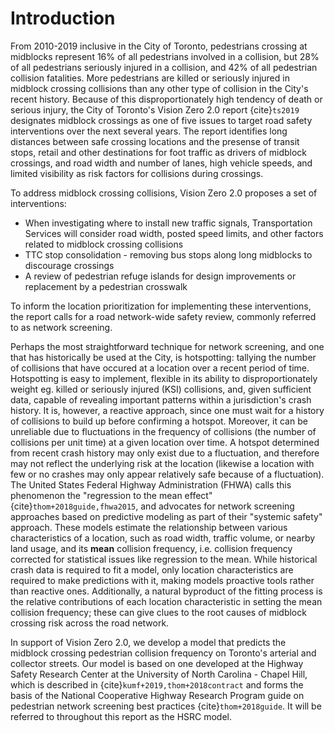 # Introduction

From 2010-2019 inclusive in the City of Toronto, pedestrians crossing at
midblocks represent 16% of all pedestrians involved in a collision, but 28% of
all pedestrians seriously injured in a collision, and 42% of all pedestrian
collision fatalities. More pedestrians are killed or seriously injured in
midblock crossing collisions than any other type of collision in the City's
recent history. Because of this disproportionately high tendency of death or
serious injury, the City of Toronto's Vision Zero 2.0 report {cite}`ts2019`
designates midblock crossings as one of five issues to target road safety
interventions over the next several years. The report identifies long distances
between safe crossing locations and the presense of transit stops, retail and
other destinations for foot traffic as drivers of midblock crossings, and road
width and number of lanes, high vehicle speeds, and limited visibility as risk
factors for collisions during crossings.

To address midblock crossing collisions, Vision Zero 2.0 proposes a set of
interventions:
- When investigating where to install new traffic signals, Transportation
  Services will consider road width, posted speed limits, and other factors
  related to midblock crossing collisions
- TTC stop consolidation - removing bus stops along long midblocks to discourage
  crossings
- A review of pedestrian refuge islands for design improvements or replacement
  by a pedestrian crosswalk

To inform the location prioritization for implementing these interventions,
the report calls for a road network-wide safety review, commonly referred to as network screening.

Perhaps the most straightforward technique for network screening, and one that
has historically be used at the City, is hotspotting: tallying the number of
collisions that have occured at a location over a recent period of time.
Hotspotting is easy to implement, flexible in its ability to disproportionately
weight eg. killed or seriously injured (KSI) collisions, and, given sufficient
data, capable of revealing important patterns within a jurisdiction's crash
history. It is, however, a reactive approach, since one must wait for a history
of collisions to build up before confirming a hotspot. Moreover, it can be
unreliable due to fluctuations in the frequency of collisions (the number of
collisions per unit time) at a given location over time. A hotspot determined
from recent crash history may only exist due to a fluctuation, and therefore may
not reflect the underlying risk at the location (likewise a location with few or
no crashes may only appear relatively safe because of a fluctuation). The United
States Federal Highway Administration (FHWA) calls this phenomenon the
"regression to the mean effect" {cite}`thom+2018guide,fhwa2015`, and advocates
for network screening approaches based on predictive modeling as part of their
"systemic safety" approach. These models estimate the relationship between
various characteristics of a location, such as road width, traffic volume, or
nearby land usage, and its **mean** collision frequency, i.e. collision
frequency corrected for statistical issues like regression to the mean. While
historical crash data is required to fit a model, only location characteristics
are required to make predictions with it, making models proactive tools rather
than reactive ones. Additionally, a natural byproduct of the fitting process is
the relative contributions of each location characteristic in setting the mean
collision frequency; these can give clues to the root causes of midblock
crossing risk across the road network.

In support of Vision Zero 2.0, we develop a model that predicts the midblock
crossing pedestrian collision frequency on Toronto's arterial and collector
streets. Our model is based on one developed at the Highway Safety Research
Center at the University of North Carolina - Chapel Hill, which is described in
{cite}`kumf+2019,thom+2018contract` and forms the basis of the National
Cooperative Highway Research Program guide on pedestrian network screening best
practices {cite}`thom+2018guide`. It will be referred to throughout this report
as the HSRC model.
